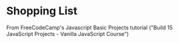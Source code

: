 # Shopping List
 From FreeCodeCamp's Javascript Basic Projects tutorial ("Build 15 JavaScript Projects - Vanilla JavaScript Course")
